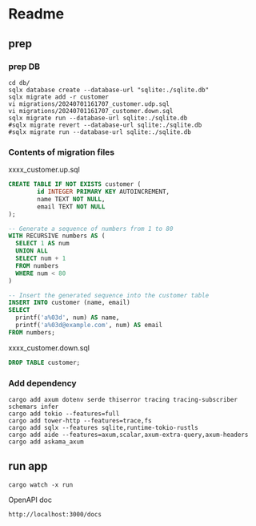 # Readme

## prep

### prep DB

```text
cd db/
sqlx database create --database-url "sqlite:./sqlite.db"
sqlx migrate add -r customer
vi migrations/20240701161707_customer.udp.sql
vi migrations/20240701161707_customer.down.sql
sqlx migrate run --database-url sqlite:./sqlite.db
#sqlx migrate revert --database-url sqlite:./sqlite.db
#sqlx migrate run --database-url sqlite:./sqlite.db
```

### Contents of migration files

xxxx_customer.up.sql

```sql
CREATE TABLE IF NOT EXISTS customer (
        id INTEGER PRIMARY KEY AUTOINCREMENT,
        name TEXT NOT NULL,
        email TEXT NOT NULL
);

-- Generate a sequence of numbers from 1 to 80
WITH RECURSIVE numbers AS (
  SELECT 1 AS num
  UNION ALL
  SELECT num + 1
  FROM numbers
  WHERE num < 80
)

-- Insert the generated sequence into the customer table
INSERT INTO customer (name, email)
SELECT
  printf('a%03d', num) AS name,
  printf('a%03d@example.com', num) AS email
FROM numbers;
```

xxxx_customer.down.sql

```sql
DROP TABLE customer;
```

### Add dependency

```text
cargo add axum dotenv serde thiserror tracing tracing-subscriber schemars infer
cargo add tokio --features=full
cargo add tower-http --features=trace,fs
cargo add sqlx --features sqlite,runtime-tokio-rustls
cargo add aide --features=axum,scalar,axum-extra-query,axum-headers
cargo add askama_axum
```

## run app

```text
cargo watch -x run
```

OpenAPI doc

```text
http://localhost:3000/docs
```
